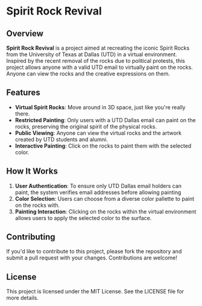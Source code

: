 Spirit Rock Revival
===================

Overview
--------

**Spirit Rock Revival** is a project aimed at recreating the iconic Spirit Rocks from the University of Texas at Dallas (UTD) in a virtual environment. Inspired by the recent removal of the rocks due to political protests, this project allows anyone with a valid UTD email to virtually paint on the rocks. Anyone can view the rocks and the creative expressions on them.

Features
--------

-   **Virtual Spirit Rocks**: Move around in 3D space, just like you're really there.
-   **Restricted Painting**: Only users with a UTD Dallas email can paint on the rocks, preserving the original spirit of the physical rocks.
-   **Public Viewing**: Anyone can view the virtual rocks and the artwork created by UTD students and alumni.
-   **Interactive Painting**: Click on the rocks to paint them with the selected color.

How It Works
------------

1.  **User Authentication**: To ensure only UTD Dallas email holders can paint, the system verifies email addresses before allowing painting
2.  **Color Selection**: Users can choose from a diverse color pallette to paint on the rocks with.
3.  **Painting Interaction**: Clicking on the rocks within the virtual environment allows users to apply the selected color to the surface.

Contributing
------------

If you'd like to contribute to this project, please fork the repository and submit a pull request with your changes. Contributions are welcome!

License
-------

This project is licensed under the MIT License. See the LICENSE file for more details.
